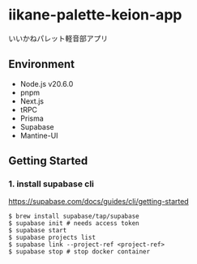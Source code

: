 # iikane-palette-keion-app #
いいかねパレット軽音部アプリ

## Environment
- Node.js v20.6.0
- pnpm
- Next.js
- tRPC
- Prisma
- Supabase
- Mantine-UI

## Getting Started
### 1. install supabase cli
https://supabase.com/docs/guides/cli/getting-started
```
$ brew install supabase/tap/supabase
$ supabase init # needs access token
$ supabase start
$ supabase projects list
$ supabase link --project-ref <project-ref>
$ supabase stop # stop docker container
```
